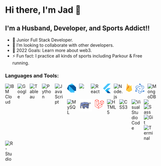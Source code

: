 # Hi there, I'm Jad 👋

## I'm a Husband, Developer, and Sports Addict!!

- 🌱 Junior Full Stack Developer.
- 👯 I’m looking to collaborate with other developers.
- 🥅 2022 Goals: Learn more about web3.
- ⚡ Fun fact: I practice all kinds of sports including Parkour & Free running.

### Languages and Tools:

<div>
<img align="left" alt="IBM Cloud" width="30px" src="https://img.icons8.com/color/344/ibm.png" style="padding-right:10px;"/>
<img align="left" alt="Google" width="30px" src="https://img.icons8.com/clouds/344/google-logo.png" style="padding-right:10px;"/>
<img align="left" alt="Tableau" width="30px" src="https://img.icons8.com/color/344/tableau-software.png" style="padding-right:10px;"/>
<img align="left" alt="Python" width="32px" src="https://img.icons8.com/color/344/python--v1.png" style="padding-right:10px;" />
<img align="left" alt="JavaScript" width="30px" src="https://cdn.jsdelivr.net/gh/devicons/devicon/icons/javascript/javascript-original.svg" style="padding-right:10px;" />
<img align="left" alt="Dart" width="29px" src="./pics/Dart.svg" style="padding-right:10px;" />
<img align="left" style="padding-right:10px;" width="28px" src="https://cdn.jsdelivr.net/gh/devicons/devicon/icons/jquery/jquery-plain-wordmark.svg" />    
<img align="left" alt="React" width="30px" src="https://cdn.jsdelivr.net/gh/devicons/devicon/icons/react/react-original.svg" style="padding-right:10px;" />
<img align="left" alt="Flutter" width="25px" src="./pics/Flutter.svg" style="padding-right:10px;" />
<img align="left" alt="Node.js" width="30px" src="https://cdn.jsdelivr.net/gh/devicons/devicon/icons/nodejs/nodejs-original.svg" style="padding-right:10px;" />
<img align="left" alt="Firebase" width="20px" src="./pics/firebase.svg" style="padding-right:10px;" />
<img align="left" alt="Electron" width="30px" src="./pics/electron.svg" style="padding-right:10px;" />
<img align="left" alt="MongoDB" width="30px" src="https://cdn.jsdelivr.net/gh/devicons/devicon/icons/mongodb/mongodb-original.svg" style="padding-right:6px;" />
<img align="left" alt="MySQL" width="30px" src="https://cdn.jsdelivr.net/gh/devicons/devicon/icons/mysql/mysql-original.svg" style="padding-right:10px;" />
<img align="left" width="40px" src="./pics/php.svg" style="padding-right:10px;"/>
<img align="left" width="30px" src="./pics/laravel.svg" style="padding-right:10px;"/>
</div>

<br>
<br>
<br>

<div>
<img align="left" alt="HTML5" width="30px" src="https://cdn.jsdelivr.net/gh/devicons/devicon/icons/html5/html5-original.svg" style="padding-right:10px;" />
<img align="left" alt="CSS3" width="30px" src="https://cdn.jsdelivr.net/gh/devicons/devicon/icons/css3/css3-original.svg" style="padding-right:10px;" />
<img align="left" alt="Visual Studio Code" width="30px" src="https://cdn.jsdelivr.net/gh/devicons/devicon/icons/vscode/vscode-original.svg" style="padding-right:10px;" />
<img align="left" width="30px" src="https://cdn.jsdelivr.net/gh/devicons/devicon/icons/bootstrap/bootstrap-original.svg" style="padding-right:10px;"/>
<img align="left" alt="Sass" width="30px" src="https://cdn.jsdelivr.net/gh/devicons/devicon/icons/sass/sass-original.svg" style="padding-right:10px;" />
<img align="left" alt="Git" width="30px" src="https://cdn.jsdelivr.net/gh/devicons/devicon/icons/git/git-original.svg" style="padding-right:10px;" />

<img align="left" alt="Terminal" width="30px" src="https://img.icons8.com/cute-clipart/344/console.png" style="padding-right:10px;"/>
<img align="left" alt="R-Studio" width="30px" src="https://img.icons8.com/fluency/344/rstudio.png" />
</div>
